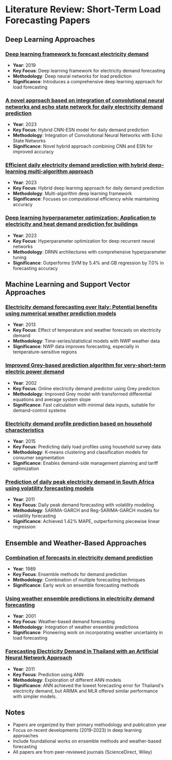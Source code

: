 # Literature Review: Short-Term Load Forecasting Papers

## Deep Learning Approaches

### [Deep learning framework to forecast electricity demand](https://www.sciencedirect.com/science/article/abs/pii/S0306261919301217)

- **Year**: 2019
- **Key Focus**: Deep learning framework for electricity demand forecasting
- **Methodology**: Deep neural networks for load prediction
- **Significance**: Introduces a comprehensive deep learning approach for load forecasting

### [A novel approach based on integration of convolutional neural networks and echo state network for daily electricity demand prediction](https://www.sciencedirect.com/science/article/pii/S0360544223008241)

- **Year**: 2023
- **Key Focus**: Hybrid CNN-ESN model for daily demand prediction
- **Methodology**: Integration of Convolutional Neural Networks with Echo State Networks
- **Significance**: Novel hybrid approach combining CNN and ESN for improved accuracy

### [Efficient daily electricity demand prediction with hybrid deep-learning multi-algorithm approach](https://www.sciencedirect.com/science/article/pii/S0196890423010531)

- **Year**: 2023
- **Key Focus**: Hybrid deep learning approach for daily demand prediction
- **Methodology**: Multi-algorithm deep learning framework
- **Significance**: Focuses on computational efficiency while maintaining accuracy

### [Deep learning hyperparameter optimization: Application to electricity and heat demand prediction for buildings](https://www.sciencedirect.com/science/article/abs/pii/S0378778823002669)

- **Year**: 2023
- **Key Focus**: Hyperparameter optimization for deep recurrent neural networks
- **Methodology**: DRNN architectures with comprehensive hyperparameter tuning
- **Significance**: Outperforms SVM by 5.4% and GB regression by 7.0% in forecasting accuracy

## Machine Learning and Support Vector Approaches

### [Electricity demand forecasting over Italy: Potential benefits using numerical weather prediction models](https://www.sciencedirect.com/science/article/abs/pii/S0378779613001545)

- **Year**: 2013
- **Key Focus**: Effect of temperature and weather forecasts on electricity demand
- **Methodology**: Time-series/statistical models with NWP weather data
- **Significance**: NWP data improves forecasting, especially in temperature-sensitive regions

### [Improved Grey-based prediction algorithm for very-short-term electric power demand](http://sciencedirect.com/science/article/abs/pii/S0378779603001123)

- **Year**: 2002
- **Key Focus**: Online electricity demand predictor using Grey prediction
- **Methodology**: Improved Grey model with transformed differential equations and average system slope
- **Significance**: Fast calculation with minimal data inputs, suitable for demand-control systems

### [Electricity demand profile prediction based on household characteristics](https://ieeexplore.ieee.org/abstract/document/7216746)

- **Year**: 2015
- **Key Focus**: Predicting daily load profiles using household survey data
- **Methodology**: K-means clustering and classification models for consumer segmentation
- **Significance**: Enables demand-side management planning and tariff optimization

### [Prediction of daily peak electricity demand in South Africa using volatility forecasting models](https://www.sciencedirect.com/science/article/abs/pii/S0140988311000491)

- **Year**: 2011
- **Key Focus**: Daily peak demand forecasting with volatility modeling
- **Methodology**: SARIMA-GARCH and Reg-SARIMA-GARCH models for volatility forecasting
- **Significance**: Achieved 1.42% MAPE, outperforming piecewise linear regression

## Ensemble and Weather-Based Approaches

### [Combination of forecasts in electricity demand prediction](http://onlinelibrary.wiley.com/doi/abs/10.1002/for.3980080316)

- **Year**: 1989
- **Key Focus**: Ensemble methods for demand prediction
- **Methodology**: Combination of multiple forecasting techniques
- **Significance**: Early work on ensemble forecasting methods

### [Using weather ensemble predictions in electricity demand forecasting](https://www.sciencedirect.com/science/article/abs/pii/S0169207001001236)

- **Year**: 2001
- **Key Focus**: Weather-based demand forecasting
- **Methodology**: Integration of weather ensemble predictions
- **Significance**: Pioneering work on incorporating weather uncertainty in load forecasting

### [Forecasting Electricity Demand in Thailand with an Artificial Neural Network Approach](https://www.mdpi.com/1996-1073/4/8/1246)

- **Year**: 2011
- **Key Focus**: Prediction using ANN
- **Methodology**: Exploration of different ANN models
- **Significance**: ANN achieved the lowest forecasting error for Thailand's electricity demand, but ARIMA and MLR offered similar performance with simpler models.

## Notes

- Papers are organized by their primary methodology and publication year
- Focus on recent developments (2019-2023) in deep learning approaches
- Include foundational works on ensemble methods and weather-based forecasting
- All papers are from peer-reviewed journals (ScienceDirect, Wiley)

